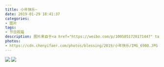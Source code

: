 ```yaml
---
title: 小年快乐~
date: 2019-01-29 18:41:37
categories:
- 图片
tags:
- 节日祝福
description: 图片来自于<a href="https://weibo.com/p/1005051720171447" target="_blank">quanmmmmm</a><br/>小年快乐~
photos: 
- https://cdn.chenyifaer.com/photos/blessing/2019/小年快乐/IMG_6900.JPG
---
```


![](https://cdn.chenyifaer.com/photos/blessing/2019/小年快乐/IMG_6901.JPG)
![](https://cdn.chenyifaer.com/photos/blessing/2019/小年快乐/IMG_6902.JPG)
